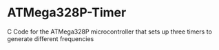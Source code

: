 # ATMega328P-Timer
C Code for the ATMega328P microcontroller that sets up three timers to generate different frequencies
